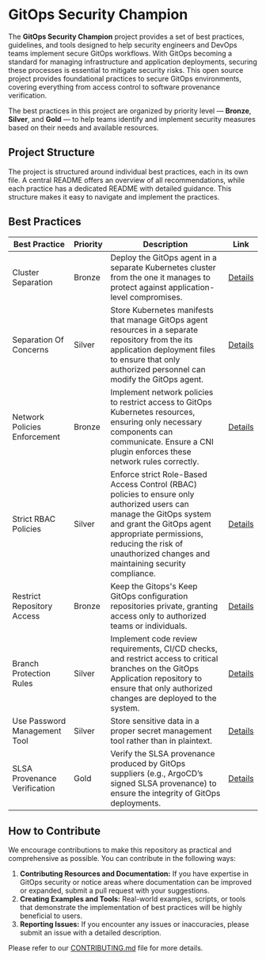 # GitOps Security Champion

The **GitOps Security Champion** project provides a set of best practices, guidelines, and tools designed to help security engineers and DevOps teams implement secure GitOps workflows. With GitOps becoming a standard for managing infrastructure and application deployments, securing these processes is essential to mitigate security risks. This open source project provides foundational practices to secure GitOps environments, covering everything from access control to software provenance verification.

The best practices in this project are organized by priority level — **Bronze**, **Silver**, and **Gold** — to help teams identify and implement security measures based on their needs and available resources.

## Project Structure
The project is structured around individual best practices, each in its own file. A central README offers an overview of all recommendations, while each practice has a dedicated README with detailed guidance. This structure makes it easy to navigate and implement the practices.

## Best Practices

| Best Practice       | Priority | Description                                                                                      | Link                               |
|---------------------|----------|--------------------------------------------------------------------------------------------------|------------------------------------|
| Cluster Separation  | Bronze   | Deploy the GitOps agent in a separate Kubernetes cluster from the one it manages to protect against application-level compromises. | [Details](resources/cluster-separation/README.md) |
| Separation Of Concerns | Silver   | Store Kubernetes manifests that manage GitOps agent resources in a separate repository from the its application deployment files to ensure that only authorized personnel can modify the GitOps agent. | [Details](resources/separating-config-vs-source-code-repos/README.md) |
| Network Policies Enforcement | Bronze     | Implement network policies to restrict access to GitOps Kubernetes resources, ensuring only necessary components can communicate. Ensure a CNI plugin enforces these network rules correctly. | [Details](resources/network-policies-enforcement/README.md) |
| Strict RBAC Policies        | Silver     | Enforce strict Role-Based Access Control (RBAC) policies to ensure only authorized users can manage the GitOps system and grant the GitOps agent appropriate permissions, reducing the risk of unauthorized changes and maintaining security compliance.  | [Details](resources/strict-rbac-policies/README.md) |
| Restrict Repository Access    | Bronze         | Keep the Gitops's Keep GitOps configuration repositories private, granting access only to authorized teams or individuals. | [Details](resources/restrict-repository-access/README.md) |
| Branch Protection Rules                 | Silver     | Implement code review requirements, CI/CD checks, and restrict access to critical branches on the GitOps Application repository to ensure that only authorized changes are deployed to the system. | [Details](resources/branch-protection-rules/README.md)                    |
| Use Password Management Tool | Silver     | Store sensitive data in a proper secret management tool rather than in plaintext. | [Details](resources/use-password-management-tool/README.md)        |
| SLSA Provenance Verification | Gold     | Verify the SLSA provenance produced by GitOps suppliers (e.g., ArgoCD’s signed SLSA provenance) to ensure the integrity of GitOps deployments. | [Details](resources/slsa-provenance-verification/README.md)        |


## How to Contribute

We encourage contributions to make this repository as practical and comprehensive as possible. You can contribute in the following ways:
1. **Contributing Resources and Documentation:** If you have expertise in GitOps security or notice areas where documentation can be improved or expanded, submit a pull request with your suggestions.
2. **Creating Examples and Tools:** Real-world examples, scripts, or tools that demonstrate the implementation of best practices will be highly beneficial to users.
3. **Reporting Issues:** If you encounter any issues or inaccuracies, please submit an issue with a detailed description.

Please refer to our [CONTRIBUTING.md](https://github.com/CycodeLabs/GitOpsSecurityChampion/blob/main/CONTRIBUTING.md) file for more details.

